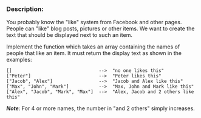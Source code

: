 ### Description:
You probably know the "like" system from Facebook and other pages. People can "like" blog posts, pictures or other items. We want to create the text that should be displayed next to such an item.

Implement the function which takes an array containing the names of people that like an item. It must return the display text as shown in the examples:

    []                                -->  "no one likes this"
    ["Peter"]                         -->  "Peter likes this"
    ["Jacob", "Alex"]                 -->  "Jacob and Alex like this"
    ["Max", "John", "Mark"]           -->  "Max, John and Mark like this"
    ["Alex", "Jacob", "Mark", "Max"]  -->  "Alex, Jacob and 2 others like this"

**_Note_**: For 4 or more names, the number in "and 2 others" simply increases.